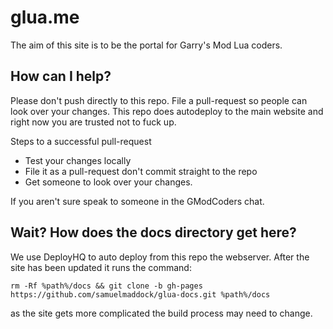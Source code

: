 glua.me
=======

The aim of this site is to be the portal for Garry's Mod Lua coders.

How can I help?
------------------
Please don't push directly to this repo. File a pull-request so people can look over your changes. This repo does autodeploy to the main website and right now you are trusted not to fuck up.

Steps to a successful pull-request
- Test your changes locally
- File it as a pull-request don't commit straight to the repo
- Get someone to look over your changes.

If you aren't sure speak to someone in the GModCoders chat.

Wait? How does the docs directory get here?
------------------
We use DeployHQ to auto deploy from this repo the webserver. After the site has been updated it runs the command:

    rm -Rf %path%/docs && git clone -b gh-pages https://github.com/samuelmaddock/glua-docs.git %path%/docs
    
as the site gets more complicated the build process may need to change.
